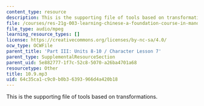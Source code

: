 ```yaml
---
content_type: resource
description: This is the supporting file of tools based on transformations.
file: /courses/res-21g-003-learning-chinese-a-foundation-course-in-mandarin-spring-2011/64c35ca1c9c0b0b36393966d4a420b18_10.9.mp3
file_type: audio/mpeg
learning_resource_types: []
license: https://creativecommons.org/licenses/by-nc-sa/4.0/
ocw_type: OCWFile
parent_title: 'Part III: Units 8-10 / Character Lesson 7'
parent_type: SupplementalResourceSection
parent_uid: 5e882777-1f7c-52c8-5070-a26ba4701a68
resourcetype: Other
title: 10.9.mp3
uid: 64c35ca1-c9c0-b0b3-6393-966d4a420b18
---
```

This is the supporting file of tools based on transformations.